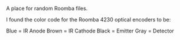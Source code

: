 A place for random Roomba files.

I found the color code for the Roomba 4230 optical encoders to be:

Blue = IR Anode
Brown = IR Cathode
Black = Emitter
Gray = Detector
